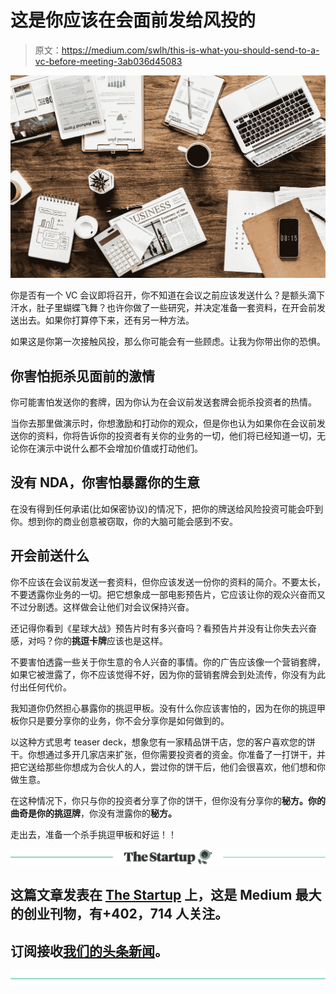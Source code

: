 # 这是你应该在会面前发给风投的

> 原文：<https://medium.com/swlh/this-is-what-you-should-send-to-a-vc-before-meeting-3ab036d45083>

![](img/6d1fa1112211853189e11d9da8dbe2fc.png)

你是否有一个 VC 会议即将召开，你不知道在会议之前应该发送什么？是额头滴下汗水，肚子里蝴蝶飞舞？也许你做了一些研究，并决定准备一套资料，在开会前发送出去。如果你打算停下来，还有另一种方法。

如果这是你第一次接触风投，那么你可能会有一些顾虑。让我为你带出你的恐惧。

## 你害怕扼杀见面前的激情

你可能害怕发送你的套牌，因为你认为在会议前发送套牌会扼杀投资者的热情。

当你去那里做演示时，你想激励和打动你的观众，但是你也认为如果你在会议前发送你的资料，你将告诉你的投资者有关你的业务的一切，他们将已经知道一切，无论你在演示中说什么都不会增加价值或打动他们。

## 没有 NDA，你害怕暴露你的生意

在没有得到任何承诺(比如保密协议)的情况下，把你的牌送给风险投资可能会吓到你。想到你的商业创意被窃取，你的大脑可能会感到不安。

## 开会前送什么

你不应该在会议前发送一套资料，但你应该发送一份你的资料的简介。不要太长，不要透露你业务的一切。把它想象成一部电影预告片，它应该让你的观众兴奋而又不过分剧透。这样做会让他们对会议保持兴奋。

还记得你看到《星球大战》预告片时有多兴奋吗？看预告片并没有让你失去兴奋感，对吗？你的**挑逗卡牌**应该也是这样。

不要害怕透露一些关于你生意的令人兴奋的事情。你的广告应该像一个营销套牌，如果它被泄露了，你不应该觉得不好，因为你的营销套牌会到处流传，你没有为此付出任何代价。

我知道你仍然担心暴露你的挑逗甲板。没有什么你应该害怕的，因为在你的挑逗甲板你只是要分享你的业务，你不会分享你是如何做到的。

以这种方式思考 teaser deck，想象您有一家精品饼干店，您的客户喜欢您的饼干。你想通过多开几家店来扩张，但你需要投资者的资金。你准备了一打饼干，并把它送给那些你想成为合伙人的人，尝过你的饼干后，他们会很喜欢，他们想和你做生意。

在这种情况下，你只与你的投资者分享了你的饼干，但你没有分享你的**秘方。**你的曲奇是你的**挑逗牌**，你没有泄露你的**秘方。**

走出去，准备一个杀手挑逗甲板和好运！！

[![](img/308a8d84fb9b2fab43d66c117fcc4bb4.png)](https://medium.com/swlh)

## 这篇文章发表在 [The Startup](https://medium.com/swlh) 上，这是 Medium 最大的创业刊物，有+402，714 人关注。

## 订阅接收[我们的头条新闻](http://growthsupply.com/the-startup-newsletter/)。

[![](img/b0164736ea17a63403e660de5dedf91a.png)](https://medium.com/swlh)